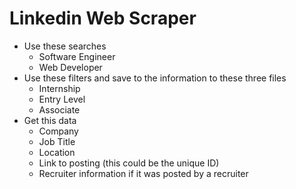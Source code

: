 # Linkedin Web Scraper

- Use these searches
  - Software Engineer
  - Web Developer
- Use these filters and save to the information to these three files
  - Internship
  - Entry Level
  - Associate
- Get this data
  - Company
  - Job Title
  - Location
  - Link to posting (this could be the unique ID)
  - Recruiter information if it was posted by a recruiter